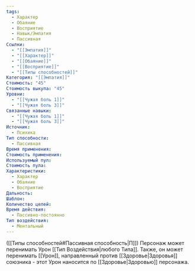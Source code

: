 ```yaml
---
tags:
  - Характер
  - Обаяние
  - Восприятие
  - Навык/Эмпатия
  - Пассивная
Ссылки:
  - "[[Эмпатия]]"
  - "[[Характер]]"
  - "[[Обаяние]]"
  - "[[Восприятие]]"
  - "[[Типы способностей]]"
Категория: "[[Эмпатия]]"
Стоимость: "45"
Стоимость выкупа: "45"
Уровни:
  - "[[Чужая боль 1]]"
  - "[[Чужая боль 3]]"
Связанные навыки:
  - "[[Чужая боль 1]]"
  - "[[Чужая боль 3]]"
Источник:
  - Психика
Тип способности:
  - Пассивная
Время применения: 
Стоимость применения: 
Используемый пул: 
Стоимость пула: 
Характеристики:
  - Характер
  - Обаяние
  - Восприятие
Дальность: 
Шаблон: 
Количество целей: 
Время действия:
  - Пассивно-постоянно
Тип воздействия:
  - Ментальный
---
```

([[Типы способностей#Пассивная способность|П]]) Персонаж может перенимать Урон [[Тип Воздействия|любого Типа]]. Также, он может перенимать [[Урон]], направленный против [[Здоровье|Здоровья]] союзника - этот Урон наносится по [[Здоровье|Здоровью]] персонажа.   